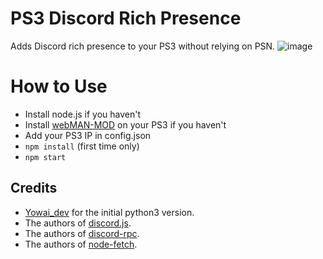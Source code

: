 # PS3 Discord Rich Presence
Adds Discord rich presence to your PS3 without relying on PSN.
![image](https://i.ibb.co/B4K4bmd/image.png)

# How to Use
- Install node.js if you haven't
- Install [webMAN-MOD](https://github.com/aldostools/webMAN-MOD) on your PS3 if you haven't
- Add your PS3 IP in config.json
- `npm install` (first time only)
- `npm start`

## Credits
- [Yowai_dev](https://github.com/Yowai-dev/PS3-Discord) for the initial python3 version.
- The authors of [discord.js](https://github.com/discordjs/discord.js/).
- The authors of [discord-rpc](https://github.com/discordjs/RPC).
- The authors of [node-fetch](https://github.com/node-fetch/node-fetch).

